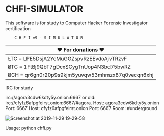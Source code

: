 # CHFI-SIMULATOR
This software is for study to Computer Hacker Forensic Investigator certification

        C H F I v9 - S I M U L A T O R

♥ For donations ♥  |
------------------ |
ŁTC = LPE5DsjA2YcMuGGZspvRzEEvdoAjvTRzvF  |
ɃTC = 1FtBj9QbT7gDcxSCygTnUop4N3bd75bwRZ  |
ɃCH = qr6gn0r20p9s9kjm5yuvqw53mhmzx87q0vecqn6xhj |

IRC for study

irc://agora3cdw6kdty5y.onion:6667 or old: irc://cfyfz6afpgfeirst.onion:6667/#agora.
Host: agora3cdw6kdty5y.onion Port: 6667
Host: cfyfz6afpgfeirst.onion Port: 6667
Room: #underground

![Screenshot at 2019-11-29 19-29-58](https://user-images.githubusercontent.com/31081984/69891904-9b34af80-12c5-11ea-88d2-ca056a6e2d8a.png)
 
 
Usage: python chfi.py
